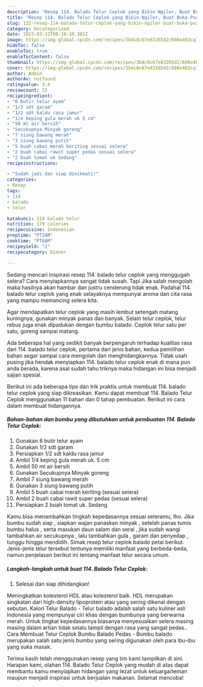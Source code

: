 ```yaml
---
description: "Resep 114. Balado Telur Ceplok yang Bikin Ngiler, Buat Buka Puasa Menggugah Selera"
title: "Resep 114. Balado Telur Ceplok yang Bikin Ngiler, Buat Buka Puasa Menggugah Selera"
slug: 132-resep-114-balado-telur-ceplok-yang-bikin-ngiler-buat-buka-puasa-menggugah-selera
category: Uncategorized
date: 2023-03-12T00:18:10.381Z
image: https://img-global.cpcdn.com/recipes/3b4c8c67e83265d2/680x482cq70/114-balado-telur-ceplok-foto-resep-utama.jpg
hideToc: false
enableToc: true
enableTocContent: false
thumbnail: https://img-global.cpcdn.com/recipes/3b4c8c67e83265d2/680x482cq70/114-balado-telur-ceplok-foto-resep-utama.jpg
cover: https://img-global.cpcdn.com/recipes/3b4c8c67e83265d2/680x482cq70/114-balado-telur-ceplok-foto-resep-utama.jpg
author: Admin
authorAv: notfound
ratingvalue: 3.4
reviewcount: 22
recipeingredient:
- "6 butir telur ayam"
- "1/2 sdt garam"
- "1/2 sdt kaldu rasa jamur"
- "1/4 keping gula merah uk 5 cm"
- "50 ml air bersih"
- "Secukupnya Minyak goreng"
- "7 siung bawang merah"
- "3 siung bawang putih"
- "5 buah cabai merah keriting sesuai selera"
- "2 buah cabai rawit super pedas sesuai selera"
- "2 buah tomat uk Sedang"
recipeinstructions:

- "Sudah jadi dan siap dinikmati!"
categories:
- Resep
tags:
- 114
- balado
- telur

katakunci: 114 balado telur 
nutrition: 179 calories
recipecuisine: Indonesian
preptime: "PT24M"
cooktime: "PT60M"
recipeyield: "2"
recipecategory: Dinner

---
```



Sedang mencari inspirasi resep 114. balado telur ceplok yang menggugah selera? Cara menyiapkannya sangat tidak susah. Tapi Jika salah mengolah maka hasilnya akan hambar dan justru cenderung tidak enak. Padahal 114. balado telur ceplok yang enak selayaknya mempunyai aroma dan cita rasa yang mampu memancing selera kita.


Agar mendapatkan telur ceplok yang masih lembut setengah matang kuningnya, gunakan minyak panas dan banyak. Selain telur ceplok, telur rebus juga enak dipadukan dengan bumbu balado. Ceplok telur satu per satu, goreng sampai matang.

Ada beberapa hal yang sedikit banyak berpengaruh terhadap kualitas rasa dari 114. balado telur ceplok, pertama dari jenis bahan, kedua pemilihan bahan segar sampai cara mengolah dan menghidangkannya. Tidak usah pusing jika hendak menyiapkan 114. balado telur ceplok enak di mana pun anda berada, karena asal sudah tahu triknya maka hidangan ini bisa menjadi sajian spesial.


Berikut ini ada beberapa tips dan trik praktis untuk membuat 114. balado telur ceplok yang siap dikreasikan. Kamu dapat membuat 114. Balado Telur Ceplok menggunakan 11 bahan dan 0 tahap pembuatan. Berikut ini cara dalam membuat hidangannya.

<!--inarticleads1-->

##### Bahan-bahan dan bumbu yang dibutuhkan untuk pembuatan 114. Balado Telur Ceplok:

1. Gunakan 6 butir telur ayam
1. Gunakan 1/2 sdt garam
1. Persiapkan 1/2 sdt kaldu rasa jamur
1. Ambil 1/4 keping gula merah uk. 5 cm
1. Ambil 50 ml air bersih
1. Gunakan Secukupnya Minyak goreng
1. Ambil 7 siung bawang merah
1. Gunakan 3 siung bawang putih
1. Ambil 5 buah cabai merah keriting (sesuai selera)
1. Ambil 2 buah cabai rawit super pedas (sesuai selera)
1. Persiapkan 2 buah tomat uk. Sedang


Kamu bisa menambahkan tingkah kepedasannya sesuai seleramu, lho. Jika bumbu sudah siap , siapkan wajan panaskan minyak , setelah panas tumis bumbu halus , serta masukan daun salam dan serai , jika sudah wangi tambahkan air secukupnya , lalu tambahkan gula , garam dan penyedap , tunggu hingga mendidih. Simak resep telur ceplok balado petai berikut. Jenis-jenis telur tersebut tentunya memiliki manfaat yang berbeda-beda, namun penjelasan berikut ini tentang manfaat telur secara umum. 

<!--inarticleads2-->

##### Langkah-langkah untuk buat 114. Balado Telur Ceplok:


1. Selesai dan siap dihidangkan!

Meningkatkan kolesterol HDL atau kolesterol baik. HDL merupakan singkatan dari high-density lipoprotein atau yang sering dikenal dengan sebutan. Kalori Telur Balado - Telur balado adalah salah satu kuliner asli Indonesia yang mempunyai ciri khas dengan bumbunya yang berwarna merah. Untuk tingkat kepedasannya biasanya menyesuaikan selera masing masing dalam artian tidak selalu tampil dengan rasa yang sangat pedas.. Cara Membuat Telur Ceplok Bumbu Balado Pedas - Bumbu balado merupakan salah satu jenis bumbu yang sering digunakan oleh para ibu-ibu yang suka masak. 

Terima kasih telah menggunakan resep yang tim kami tampilkan di sini. Harapan kami, olahan 114. Balado Telur Ceplok yang mudah di atas dapat membantu kamu menyiapkan hidangan yang lezat untuk keluarga/teman maupun menjadi inspirasi untuk berjualan makanan. Selamat mencoba!
